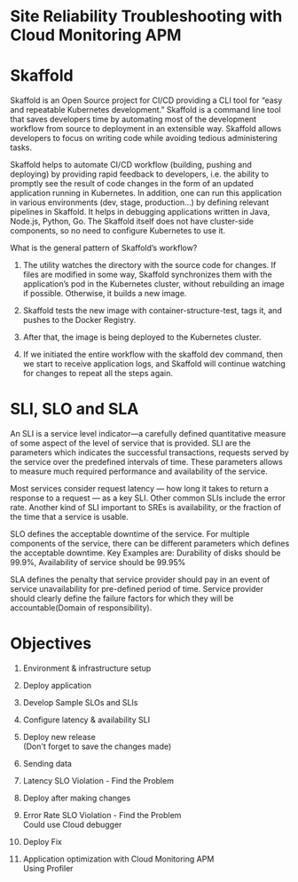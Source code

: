# Site Reliability Troubleshooting with Cloud Monitoring APM

# Skaffold 

Skaffold is an Open Source project for CI/CD providing a CLI tool for “easy and repeatable Kubernetes development.”
Skaffold is a command line tool that saves developers time by automating most of the development workflow from source to deployment in an extensible way.
Skaffold allows developers to focus on writing code while avoiding tedious administering tasks.

Skaffold helps to automate CI/CD workflow (building, pushing and deploying) by providing rapid feedback to developers, 
i.e. the ability to promptly see the result of code changes in the form of an updated application running in Kubernetes. 
In addition, one can run this application in various environments (dev, stage, production…) by defining relevant pipelines in Skaffold.
It helps in debugging applications written in Java, Node.js, Python, Go.
The Skaffold itself does not have cluster-side components, so no need to configure Kubernetes to use it.

What is the general pattern of Skaffold’s workflow?

1. The utility watches the directory with the source code for changes. 
   If files are modified in some way, Skaffold synchronizes them with the application’s pod in the Kubernetes cluster, 
   without rebuilding an image if possible. Otherwise, it builds a new image.
   
2. Skaffold tests the new image with container-structure-test, tags it, and pushes to the Docker Registry.

3. After that, the image is being deployed to the Kubernetes cluster.

4. If we initiated the entire workflow with the skaffold dev command, 
   then we start to receive application logs, and Skaffold will continue watching for changes to repeat all the steps again.
   
# SLI, SLO and SLA

An SLI is a service level indicator—a carefully defined quantitative measure of some aspect of the level of service that is provided.
SLI are the parameters which indicates the successful transactions, requests served by the service over the predefined intervals of time. 
These parameters allows to measure much required performance and availability of the service.

Most services consider request latency — how long it takes to return a response to a request — as a key SLI.
Other common SLIs include the error rate.
Another kind of SLI important to SREs is availability, or the fraction of the time that a service is usable.

SLO defines the acceptable downtime of the service. For multiple components of the service, there can be different parameters which defines the acceptable downtime.
Key Examples are: Durability of disks should be 99.9%, Availability of service should be 99.95%

SLA defines the penalty that service provider should pay in an event of service unavailability for pre-defined period of time. 
Service provider should clearly define the failure factors for which they will be accountable(Domain of responsibility).

# Objectives

1. Environment & infrastructure setup
  
2. Deploy application

3. Develop Sample SLOs and SLIs

4. Configure latency & availability SLI 
 
5. Deploy new release                                                                                                                        
   (Don't forget to save the changes made)
   
6. Sending data

7. Latency SLO Violation - Find the Problem

8. Deploy after making changes

9. Error Rate SLO Violation - Find the Problem                                                                                                           
   Could use Cloud debugger

10. Deploy Fix

11. Application optimization with Cloud Monitoring APM                                                                                                    
    Using Profiler
    


